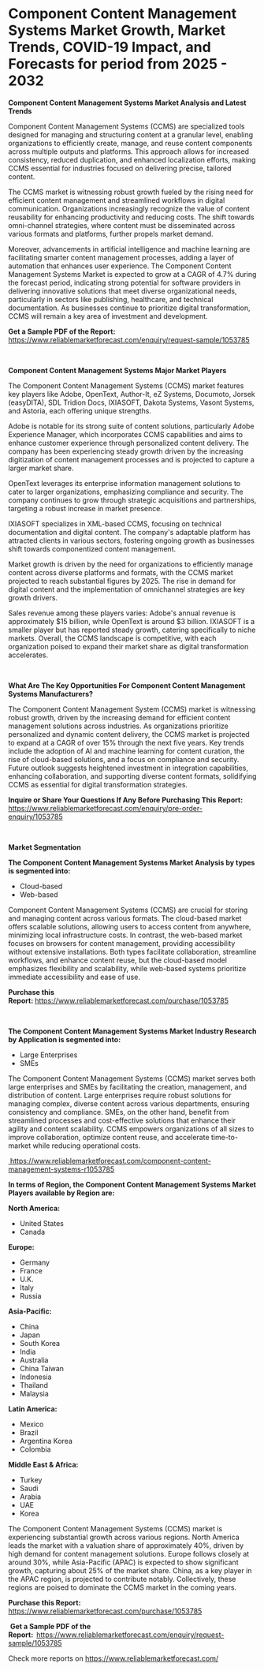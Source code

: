 <p><h1>Component Content Management Systems Market Growth, Market Trends, COVID-19 Impact, and Forecasts for period from 2025 - 2032</h1></p><p><strong>Component Content Management Systems Market Analysis and Latest Trends</strong></p>
<p><p>Component Content Management Systems (CCMS) are specialized tools designed for managing and structuring content at a granular level, enabling organizations to efficiently create, manage, and reuse content components across multiple outputs and platforms. This approach allows for increased consistency, reduced duplication, and enhanced localization efforts, making CCMS essential for industries focused on delivering precise, tailored content.</p><p>The CCMS market is witnessing robust growth fueled by the rising need for efficient content management and streamlined workflows in digital communication. Organizations increasingly recognize the value of content reusability for enhancing productivity and reducing costs. The shift towards omni-channel strategies, where content must be disseminated across various formats and platforms, further propels market demand.</p><p>Moreover, advancements in artificial intelligence and machine learning are facilitating smarter content management processes, adding a layer of automation that enhances user experience. The Component Content Management Systems Market is expected to grow at a CAGR of 4.7% during the forecast period, indicating strong potential for software providers in delivering innovative solutions that meet diverse organizational needs, particularly in sectors like publishing, healthcare, and technical documentation. As businesses continue to prioritize digital transformation, CCMS will remain a key area of investment and development.</p></p>
<p><strong>Get a Sample PDF of the Report:&nbsp;</strong> <a href="https://www.reliablemarketforecast.com/enquiry/request-sample/1053785?utm_campaign=2820&utm_medium=2&utm_source=Github&utm_content=ia&utm_term=10032025&utm_id=component-content-management-systems">https://www.reliablemarketforecast.com/enquiry/request-sample/1053785</a></p>
<p>&nbsp;</p>
<p><strong>Component Content Management Systems Major Market Players</strong></p>
<p><p>The Component Content Management Systems (CCMS) market features key players like Adobe, OpenText, Author-It, eZ Systems, Documoto, Jorsek (easyDITA), SDL Tridion Docs, IXIASOFT, Dakota Systems, Vasont Systems, and Astoria, each offering unique strengths.</p><p>Adobe is notable for its strong suite of content solutions, particularly Adobe Experience Manager, which incorporates CCMS capabilities and aims to enhance customer experience through personalized content delivery. The company has been experiencing steady growth driven by the increasing digitization of content management processes and is projected to capture a larger market share.</p><p>OpenText leverages its enterprise information management solutions to cater to larger organizations, emphasizing compliance and security. The company continues to grow through strategic acquisitions and partnerships, targeting a robust increase in market presence.</p><p>IXIASOFT specializes in XML-based CCMS, focusing on technical documentation and digital content. The company's adaptable platform has attracted clients in various sectors, fostering ongoing growth as businesses shift towards componentized content management.</p><p>Market growth is driven by the need for organizations to efficiently manage content across diverse platforms and formats, with the CCMS market projected to reach substantial figures by 2025. The rise in demand for digital content and the implementation of omnichannel strategies are key growth drivers.</p><p>Sales revenue among these players varies: Adobe's annual revenue is approximately $15 billion, while OpenText is around $3 billion. IXIASOFT is a smaller player but has reported steady growth, catering specifically to niche markets. Overall, the CCMS landscape is competitive, with each organization poised to expand their market share as digital transformation accelerates.</p></p>
<p>&nbsp;</p>
<p><strong>What Are The Key Opportunities For Component Content Management Systems Manufacturers?</strong></p>
<p><p>The Component Content Management System (CCMS) market is witnessing robust growth, driven by the increasing demand for efficient content management solutions across industries. As organizations prioritize personalized and dynamic content delivery, the CCMS market is projected to expand at a CAGR of over 15% through the next five years. Key trends include the adoption of AI and machine learning for content curation, the rise of cloud-based solutions, and a focus on compliance and security. Future outlook suggests heightened investment in integration capabilities, enhancing collaboration, and supporting diverse content formats, solidifying CCMS as essential for digital transformation strategies.</p></p>
<p><strong>Inquire or Share Your Questions If Any Before Purchasing This Report:</strong> <a href="https://www.reliablemarketforecast.com/enquiry/pre-order-enquiry/1053785?utm_campaign=2820&utm_medium=2&utm_source=Github&utm_content=ia&utm_term=10032025&utm_id=component-content-management-systems">https://www.reliablemarketforecast.com/enquiry/pre-order-enquiry/1053785</a></p>
<p>&nbsp;</p>
<p><strong>Market Segmentation</strong></p>
<p><strong>The Component Content Management Systems Market Analysis by types is segmented into:</strong></p>
<p><ul><li>Cloud-based</li><li>Web-based</li></ul></p>
<p><p>Component Content Management Systems (CCMS) are crucial for storing and managing content across various formats. The cloud-based market offers scalable solutions, allowing users to access content from anywhere, minimizing local infrastructure costs. In contrast, the web-based market focuses on browsers for content management, providing accessibility without extensive installations. Both types facilitate collaboration, streamline workflows, and enhance content reuse, but the cloud-based model emphasizes flexibility and scalability, while web-based systems prioritize immediate accessibility and ease of use.</p></p>
<p><strong>Purchase this Report:&nbsp;</strong><a href="https://www.reliablemarketforecast.com/purchase/1053785?utm_campaign=2820&utm_medium=2&utm_source=Github&utm_content=ia&utm_term=10032025&utm_id=component-content-management-systems">https://www.reliablemarketforecast.com/purchase/1053785</a></p>
<p>&nbsp;</p>
<p><strong>The Component Content Management Systems Market Industry Research by Application is segmented into:</strong></p>
<p><ul><li>Large Enterprises</li><li>SMEs</li></ul></p>
<p><p>The Component Content Management Systems (CCMS) market serves both large enterprises and SMEs by facilitating the creation, management, and distribution of content. Large enterprises require robust solutions for managing complex, diverse content across various departments, ensuring consistency and compliance. SMEs, on the other hand, benefit from streamlined processes and cost-effective solutions that enhance their agility and content scalability. CCMS empowers organizations of all sizes to improve collaboration, optimize content reuse, and accelerate time-to-market while reducing operational costs.</p></p>
<p><a href="https://www.reliablemarketforecast.com/component-content-management-systems-r1053785?utm_campaign=2820&utm_medium=2&utm_source=Github&utm_content=ia&utm_term=10032025&utm_id=component-content-management-systems">&nbsp;https://www.reliablemarketforecast.com/component-content-management-systems-r1053785</a></p>
<p><strong>In terms of Region, the Component Content Management Systems Market Players available by Region are:</strong></p>
<p>
    <p> <strong> North America: </strong>
        <ul>
            <li>United States</li>
            <li>Canada</li>
        </ul>
        </p> 
    <p> <strong> Europe: </strong>
        <ul>
            <li>Germany</li>
            <li>France</li>
            <li>U.K.</li>
            <li>Italy</li>
            <li>Russia</li>
        </ul>
        </p> 
    <p> <strong> Asia-Pacific: </strong>
        <ul>
            <li>China</li>
            <li>Japan</li>
            <li>South Korea</li>
            <li>India</li>
            <li>Australia</li>
            <li>China Taiwan</li>
            <li>Indonesia</li>
            <li>Thailand</li>
            <li>Malaysia</li>
        </ul>
        </p> 
    <p> <strong> Latin America: </strong>
        <ul>
            <li>Mexico</li>
            <li>Brazil</li>
            <li>Argentina Korea</li>
            <li>Colombia</li>
        </ul>
        </p> 
    <p> <strong> Middle East & Africa: </strong>
        <ul>
            <li>Turkey</li>
            <li>Saudi</li>
            <li>Arabia</li>
            <li>UAE</li>
            <li>Korea</li>
        </ul>
    </p>
    </p>
<p><p>The Component Content Management Systems (CCMS) market is experiencing substantial growth across various regions. North America leads the market with a valuation share of approximately 40%, driven by high demand for content management solutions. Europe follows closely at around 30%, while Asia-Pacific (APAC) is expected to show significant growth, capturing about 25% of the market share. China, as a key player in the APAC region, is projected to contribute notably. Collectively, these regions are poised to dominate the CCMS market in the coming years.</p></p>
<p><strong>Purchase this Report: </strong><a href="https://www.reliablemarketforecast.com/purchase/1053785?utm_campaign=2820&utm_medium=2&utm_source=Github&utm_content=ia&utm_term=10032025&utm_id=component-content-management-systems">https://www.reliablemarketforecast.com/purchase/1053785</a></p>
<p>&nbsp;<strong>Get a Sample PDF of the Report:&nbsp;&nbsp;</strong><a href="https://www.reliablemarketforecast.com/enquiry/request-sample/1053785?utm_campaign=2820&utm_medium=2&utm_source=Github&utm_content=ia&utm_term=10032025&utm_id=component-content-management-systems">https://www.reliablemarketforecast.com/enquiry/request-sample/1053785</a></p>
<p><strong></strong></p>
<p>Check more reports on <a href="https://www.reliablemarketforecast.com/?utm_campaign=2820&utm_medium=2&utm_source=Github&utm_content=ia&utm_term=10032025&utm_id=component-content-management-systems">https://www.reliablemarketforecast.com/</a></p>
